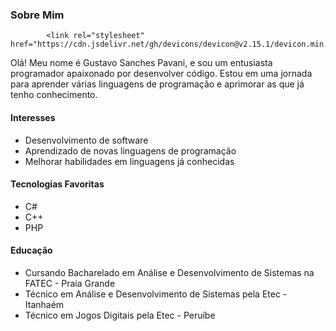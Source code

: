 ### Sobre Mim

            <link rel="stylesheet" href="https://cdn.jsdelivr.net/gh/devicons/devicon@v2.15.1/devicon.min.css">
          
Olá! Meu nome é Gustavo Sanches Pavani, e sou um entusiasta programador apaixonado por desenvolver código. Estou em uma jornada para aprender várias linguagens de programação e aprimorar as que já tenho conhecimento.

#### Interesses

- Desenvolvimento de software
- Aprendizado de novas linguagens de programação
- Melhorar habilidades em linguagens já conhecidas

#### Tecnologias Favoritas

- C#
- C++
- PHP

#### Educação

- Cursando Bacharelado em Análise e Desenvolvimento de Sistemas na FATEC - Praia Grande
- Técnico em Análise e Desenvolvimento de Sistemas pela Etec - Itanhaém
- Técnico em Jogos Digitais pela Etec - Peruíbe



